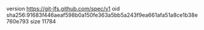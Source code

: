 version https://git-lfs.github.com/spec/v1
oid sha256:91683f446aeaf598b0a150fe363a5bb5a243f9ea661afa51a8ce1b38e760e793
size 11784
